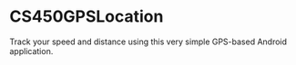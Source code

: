 # CS450GPSLocation

Track your speed and distance using this very simple GPS-based Android application.
